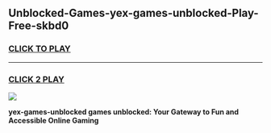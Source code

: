 
## Unblocked-Games-yex-games-unblocked-Play-Free-skbd0
<h3>
<a href="https://premium76.site?title=yex-games-unblocked&ref=20A">CLICK TO PLAY</a></h3>
<hr>

<h3>
<a href="https://premium76.site?title=yex-games-unblocked&ref=20A">CLICK 2 PLAY</a>
  
</h3>

<a href="https://premium76.site?title=yex-games-unblocked&ref=20A"><img src="https://clearcache.store/games.png"></a>


**yex-games-unblocked games unblocked: Your Gateway to Fun and Accessible Online Gaming**
